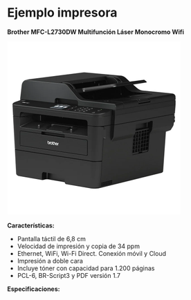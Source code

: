 # Ejemplo impresora

**Brother MFC-L2730DW Multifunción Láser Monocromo Wifi**

<img src="/img/impresoraejemplo.webp" width="400px">

**Características:**
- Pantalla táctil de 6,8 cm
- Velocidad de impresión y copia de 34 ppm
- Ethernet, WiFi, Wi-Fi Direct. Conexión móvil y Cloud
- Impresión a doble cara
- Incluye tóner con capacidad para 1.200 páginas
- PCL-6, BR-Script3 y PDF versión 1.7

**Especificaciones:**
